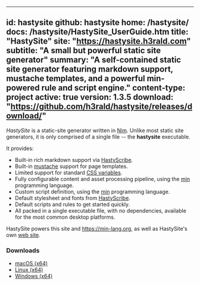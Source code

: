 -----
id: hastysite
github: hastysite
home: /hastysite/
docs: /hastysite/HastySite_UserGuide.htm
title: "HastySite"
site: "https://hastysite.h3rald.com"
subtitle: "A small but powerful static site generator"
summary: "A self-contained static site generator featuring markdown support, mustache templates, and a powerful min-powered rule and script engine."
content-type: project
active: true
version: 1.3.5
download: "https://github.com/h3rald/hastysite/releases/download/"
-----

*HastySite* is a static-site generator written in [Nim](https://nim-lang.org). Unlike most static site generators, it is only comprised of a single file -- the **hastysite** executable. 

It provides:

* Built-in rich markdown support via [HastyScribe](https://h3rald.com/hastyscribe).
* Built-in [mustache](https://mustache.github.io/) support for page templates.
* Limited support for standard [CSS variables](https://developer.mozilla.org/en-US/docs/Web/CSS/Using_CSS_variables).
* Fully configurable content and asset processing pipeline, using the [min](https://min-lang.org) programming language.
* Custom script definition, using the [min](https://min-lang.org) programming language.
* Default stylesheet and fonts from [HastyScribe](https://h3rald.com/hastyscribe).
* Default scripts and rules to get started quickly.
* All packed in a single executable file, with no dependencies, available for the most common desktop platforms.

HastySite powers this site and <https://min-lang.org>, as well as HastySite's own [web site](https://hastysite.h3rald.com).

### Downloads

* [macOS (x64)]({{$download}}v{{$version}}/{{$github}}_v{{$version}}_macosx_x64.zip)
* [Linux (x64)]({{$download}}v{{$version}}/{{$github}}_v{{$version}}_linux_x64.zip)
* [Windows (x64)]({{$download}}v{{$version}}/{{$github}}_v{{$version}}_windows_x64.zip)
